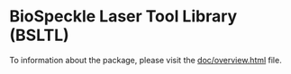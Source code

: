 # BioSpeckle Laser Tool Library (BSLTL)

To information about the package, please visit the [doc/overview.html](./doc/overview.html) file.


